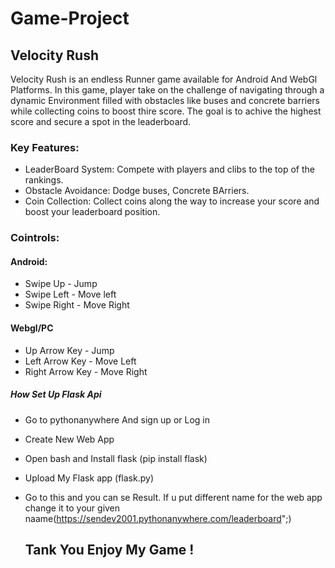 # Game-Project
## Velocity Rush
Velocity Rush is an endless Runner game available for Android And WebGl Platforms. In this game, player take on the challenge of navigating through a dynamic Environment filled with obstacles like buses and concrete barriers while collecting coins to boost thire score. The goal is to achive the highest score and secure a spot in the leaderboard.
### Key Features:
- LeaderBoard System: Compete with players and clibs to the top of the rankings.
- Obstacle Avoidance: Dodge buses, Concrete BArriers.
- Coin Collection: Collect coins along the way to increase your score and boost your leaderboard position.

### Cointrols:
#### Android:
- Swipe Up - Jump
- Swipe Left - Move left
- Swipe Right - Move Right

#### Webgl/PC
- Up Arrow Key - Jump
- Left Arrow Key - Move Left
- Right Arrow Key - Move Right
  
##### How Set Up Flask Api 
- Go to pythonanywhere And sign up or Log in
- Create New Web App
- Open bash and Install flask (pip install flask)
- Upload My Flask app (flask.py)
- Go to this and you can se Result. If u put different name for the web app change it to your given naame(https://sendev2001.pythonanywhere.com/leaderboard";)

  ## Tank You Enjoy My Game !
